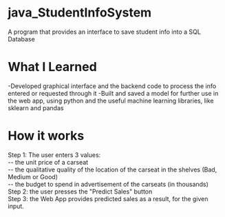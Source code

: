 # java_StudentInfoSystem
A program that provides an interface to save student info into a SQL Database


# What I Learned
-Developed graphical interface and the backend code to process the info entered or requested through it
-Built and saved a model for further use in the web app, using python and the useful 
  machine learning libraries, like sklearn and pandas
  
# How it works
Step 1: The user enters 3 values:
<br/>--  the unit price of a carseat
<br/>--  the qualitative quality of the location of the carseat in the shelves (Bad, Medium or Good)
<br/>--  the budget to spend in advertisement of the carseats (in thousands)
<br/>Step 2: the user presses the "Predict Sales" button
<br/>Step 3: the Web App provides predicted sales as a result, for the given input.   
